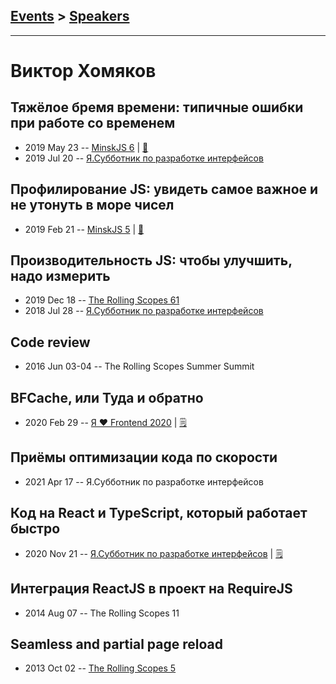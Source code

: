 ## [Events](../README.md) > [Speakers](../speakers.md)
---

# Виктор Хомяков

## Тяжёлое бремя времени: типичные ошибки при работе со временем
- 2019 May 23 -- [MinskJS 6](https://www.youtube.com/watch?v=Dylf_bfg6qg)  | [:notebook:](https://victor-homyakov.github.io/burden-of-time/)  
- 2019 Jul 20 -- [Я.Субботник по разработке интерфейсов](https://events.yandex.ru/lib/talks/7520/)    
## Профилирование JS: увидеть самое важное и не утонуть в море чисел
- 2019 Feb 21 -- [MinskJS 5](https://www.youtube.com/watch?v=rKtWxCYBFP4)  | [:notebook:](https://victor-homyakov.github.io/profile-visualization/)  
## Производительность JS: чтобы улучшить, надо измерить
- 2019 Dec 18 -- [The Rolling Scopes 61](https://www.youtube.com/watch?v=NxIiW_LFEfg)    
- 2018 Jul 28 -- [Я.Субботник по разработке интерфейсов](https://events.yandex.ru/lib/talks/6212/)    
## Code review
- 2016 Jun 03-04 -- The Rolling Scopes Summer Summit    
## BFCache, или Туда и обратно
- 2020 Feb 29 -- [Я ❤ Frontend 2020](https://youtu.be/vz2IsHcSaKE)    | [:spiral_notepad:](https://habr.com/ru/company/yandex/blog/496360/)
## Приёмы оптимизации кода по скорости
- 2021 Apr 17 -- Я.Субботник по разработке интерфейсов    
## Код на React и TypeScript, который работает быстро
- 2020 Nov 21 -- [Я.Субботник по разработке интерфейсов](https://www.youtube.com/watch?v=wTkeS-X_OIU&t=5645)    | [:spiral_notepad:](https://habr.com/ru/company/yandex/blog/536682/)
## Интеграция ReactJS в проект на RequireJS
- 2014 Aug 07 -- The Rolling Scopes 11    
## Seamless and partial page reload
- 2013 Oct 02 -- [The Rolling Scopes 5](https://www.youtube.com/watch?v=OPSwPMKmLJA)    
